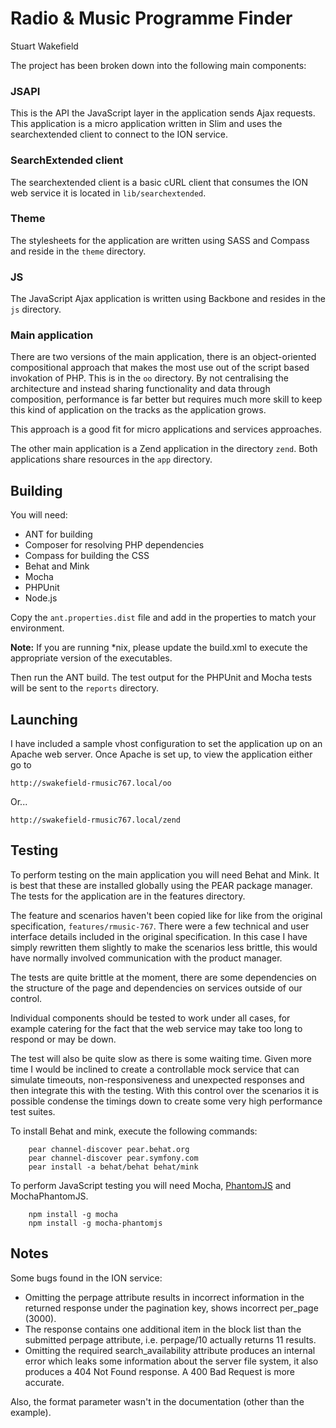 # Radio & Music Programme Finder

Stuart Wakefield

The project has been broken down into the following main components:

### JSAPI

This is the API the JavaScript layer in the application sends Ajax requests. 
This application is a micro application written in Slim and uses the
searchextended client to connect to the ION service.

### SearchExtended client

The searchextended client is a basic cURL client that consumes the 
ION web service it is located in `lib/searchextended`.

### Theme

The stylesheets for the application are written using SASS and Compass and
reside in the `theme` directory.

### JS

The JavaScript Ajax application is written using Backbone and resides in the
`js` directory.

### Main application

There are two versions of the main application, there is an object-oriented
compositional approach that makes the most use out of the script based 
invokation of PHP. This is in the `oo` directory. By not centralising the 
architecture and instead sharing functionality and data through composition, 
performance is far better but requires much more skill to keep this kind of 
application on the tracks as the application grows. 

This approach is a good fit for micro applications and services approaches. 

The other main application is a Zend application in the directory `zend`. Both
applications share resources in the `app` directory.

## Building

You will need:

- ANT for building
- Composer for resolving PHP dependencies
- Compass for building the CSS
- Behat and Mink
- Mocha
- PHPUnit
- Node.js

Copy the `ant.properties.dist` file and add in the properties to match your
environment.

**Note:** If you are running *nix, please update the build.xml to execute the 
appropriate version of the executables.

Then run the ANT build. The test output for the PHPUnit and Mocha tests will
be sent to the `reports` directory.

## Launching

I have included a sample vhost configuration to set the application up on an
Apache web server. Once Apache is set up, to view the application either go to

	http://swakefield-rmusic767.local/oo

Or...
	
	http://swakefield-rmusic767.local/zend

## Testing

To perform testing on the main application you will need Behat and Mink. It is
best that these are installed globally using the PEAR package manager. The
tests for the application are in the features directory.

The feature and scenarios haven't been copied like for like from the original
specification, `features/rmusic-767`. There were a few technical and user 
interface details included in the original specification. In this case I have
simply rewritten them slightly to make the scenarios less brittle, this would
have normally involved communication with the product manager.

The tests are quite brittle at the moment, there are some dependencies on the 
structure of the page and dependencies on services outside of our control. 

Individual components should be tested to work under all cases, for example 
catering for the fact that the web service may take too long to respond or may
be down.

The test will also be quite slow as there is some waiting time. Given more time 
I would be inclined to create a controllable mock service that can simulate 
timeouts, non-responsiveness and unexpected responses and then integrate this 
with the testing. With this control over the scenarios it is possible condense 
the timings down to create some very high performance test suites.

To install Behat and mink, execute the following commands:

		pear channel-discover pear.behat.org
		pear channel-discover pear.symfony.com
		pear install -a behat/behat behat/mink
	
To perform JavaScript testing you will need Mocha, [PhantomJS][phantomjs] and
MochaPhantomJS.

		npm install -g mocha
		npm install -g mocha-phantomjs

## Notes

Some bugs found in the ION service:

- Omitting the perpage attribute results in incorrect information in the 
  returned response under the pagination key, shows incorrect per_page (3000).
- The response contains one additional item in the block list than the submitted
  perpage attribute, i.e. perpage/10 actually returns 11 results.
- Omitting the required search_availability attribute produces an internal error
  which leaks some information about the server file system, it also produces a
  404 Not Found response. A 400 Bad Request is more accurate.

Also, the format parameter wasn't in the documentation (other than the example).

[phantomjs]:http://phantomjs.org/download.html